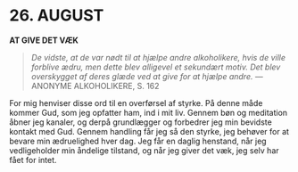 # 26. AUGUST

**AT GIVE DET VÆK**

> *De vidste, at de var nødt til at hjælpe andre alkoholikere, hvis de ville forblive ædru, men dette blev alligevel et sekundært motiv. Det blev overskygget af deres glæde ved at give for at hjælpe andre.*
> — ANONYME ALKOHOLIKERE, S. 162

For mig henviser disse ord til en overførsel af styrke. På denne måde kommer Gud, som jeg opfatter ham, ind i mit liv. Gennem bøn og meditation åbner jeg kanaler, og derpå grundlægger og forbedrer jeg min bevidste kontakt med Gud. Gennem handling får jeg så den styrke, jeg behøver for at bevare min ædruelighed hver dag. Jeg får en daglig henstand, når jeg vedligeholder min åndelige tilstand, og når jeg giver det væk, jeg selv har fået for intet.
